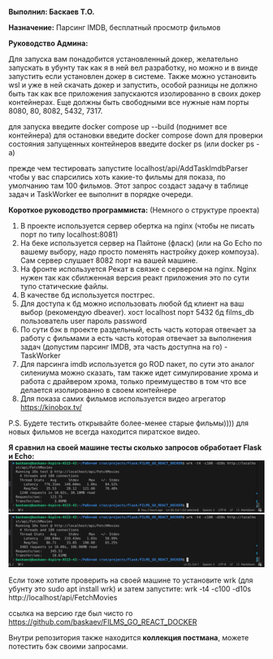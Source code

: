 **Выполнил: Баскаев Т.О.**

**Назначение:** Парсинг IMDB, бесплатный просмотр фильмов

**Руководство Админа:**

Для запуска вам понадобится установленный докер, желательно запускать в убунту так как я в ней вел разработку, но можно и в винде запустить если установлен докер в системе. Также можно установить wsl и уже в ней скачать докер и запустить, особой разницы не должно быть так как все приложения запускаются изолированно в своих докер контейнерах. Еще должны быть свободными все нужные нам порты 8080, 80, 8082, 5432, 7317.

для запуска введите docker compose up --build (поднимет все контейнера)
для остановки введите docker compose down
для проверки состояния запущенных контейнеров введите docker ps (или docker ps -a)

прежде чем тестировать запустите localhost/api/AddTaskImdbParser чтобы у вас спарсились хоть какие-то фильмы для показа, по умолчанию там 100 фильмов. Этот запрос создаст задачу в таблице задач и TaskWorker ее выполнит в порядке очереди.



**Короткое руководство программиста:**
(Немного о структуре проекта)

1. В проекте используется сервер обертка на nginx (чтобы не писать порт по типу localhost:8081)
2. На беке используется сервер на Пайтоне (фласк) (или на Go Echo по вашему выбору, надо просто поменять настройку докер компоуза). Сам сервер слушает 8082 порт на вашей машине.
3. На фронте используется Рекат в связке с сервером на nginx. Nginx нужен так как сбилженная версия реакт приложения это по сути тупо статические файлы.
4. В качестве бд используется постгрес.
5. Для доступа к бд можно использовать любой бд клиент на ваш выбор (рекомендую dbeaver).
   хост localhost
   порт 5432
   бд films_db
   пользователь user
   пароль password
6. По сути бэк в проекте раздельный, есть часть которая отвечает за работу с фильмами а есть часть которая отвечает за выполнения задач (допустим парсинг IMDB, эта часть доступна на го) - TaskWorker
7. Для парсинга imdb используется go ROD пакет, по сути это аналог силениума можно сказать, там также идет симулирование хрома и работа с драйвером хрома, только преимущество в том что все делается изолированно в своем контейнере
8. Для показа самих фильмов используется видео агрегатор https://kinobox.tv/

P.S. Будете тестить открывайте более-менее старые фильмы)))) для новых фильмов не всегда находится пиратское видео.

**Я сравнил на своей машине тесты сколько запросов обработает Flask и Echo:**
<img  src="flask.png" />
<img  src="Echo.png" />

Если тоже хотите проверить на своей машине то установите wrk (для убунту это sudo apt install wrk) и затем запустите:
wrk -t4 -c100 -d10s http://localhost/api/FetchMovies



ссылка на версию где был чисто го https://github.com/baskaev/FILMS_GO_REACT_DOCKER

Внутри репозитория также находится **коллекция постмана**, можете потестить бэк своими запросами.
